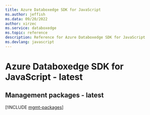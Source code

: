 ```yaml
---
title: Azure Databoxedge SDK for JavaScript
ms.author: jeffish
ms.data: 09/20/2022
author: xirzec
ms.service: databoxedge
ms.topic: reference
description: Reference for Azure Databoxedge SDK for JavaScript
ms.devlang: javascript
---
```

# Azure Databoxedge SDK for JavaScript - latest

## Management packages - latest
[!INCLUDE [mgmt-packages](databoxedge-mgmt-index.md)]